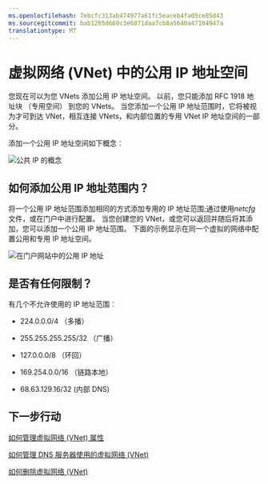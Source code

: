 ```yaml
---
ms.openlocfilehash: 7ebcfc313ab474977a61fc5eaceb4fa05ce85d43
ms.sourcegitcommit: bab1265d669c3e6871daa7cb8a5640a47104947a
translationtype: MT
---
```

<properties 
   pageTitle="如何在虚拟的网络中使用公用 IP 地址"
   description="了解如何配置要使用公用 IP 地址的虚拟网络"
   services="virtual-network"
   documentationCenter="na"
   authors="telmosampaio"
   manager="carolz"
   editor="tysonn" />
<tags 
   ms.service="virtual-network"
   ms.devlang="na"
   ms.topic="article"
   ms.tgt_pltfrm="na"
   ms.workload="infrastructure-services"
   ms.date="06/08/2015"
   ms.author="telmos" />

# 虚拟网络 (VNet) 中的公用 IP 地址空间

您现在可以为您 VNets 添加公用 IP 地址空间。 以前，您只能添加 RFC 1918 地址块 （专用空间） 到您的 VNets。 当您添加一个公用 IP 地址范围时，它将被视为才可到达 VNet，相互连接 VNets，和内部位置的专用 VNet IP 地址空间的一部分。

添加一个公用 IP 地址空间如下概念︰

![公共 IP 的概念](./media/virtual-networks-public-ip-within-vnet/IC775683.jpg)

## 如何添加公用 IP 地址范围内？

将一个公用 IP 地址范围添加相同的方式添加专用的 IP 地址范围;通过使用*netcfg*文件，或在门户中进行配置。 当您创建您的 VNet，或您可以返回并随后将其添加，您可以添加一个公用 IP 地址范围。 下面的示例显示在同一个虚拟的网络中配置公用和专用 IP 地址空间。

![在门户网站中的公用 IP 地址](./media/virtual-networks-public-ip-within-vnet/IC775684.png)

## 是否有任何限制？

有几个不允许使用的 IP 地址范围︰

- 224.0.0.0/4 （多播）

- 255.255.255.255/32 （广播）

- 127.0.0.0/8 （环回）

- 169.254.0.0/16 （链路本地）

- 68.63.129.16/32 (内部 DNS)

## 下一步行动

[如何管理虚拟网络 (VNet) 属性](../virtual-networks-settings)

[如何管理 DNS 服务器使用的虚拟网络 (VNet)](../virtual-networks-manage-dns-in-vnet)

[如何删除虚拟网络 (VNet)](../virtual-networks-delete-vnet) 